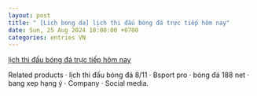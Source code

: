 ```yaml
---
layout: post
title: " [Lich bong da] lịch thi đấu bóng đá trực tiếp hôm nay"
date: Sun, 25 Aug 2024 18:00:00 +0700
categories: entries VN
---
```

[lịch thi đấu bóng đá trực tiếp hôm nay](https://caa.gov.vn/fish0825-l%E1%BB%8Bch-thi-%C4%91%E1%BA%A5u-b%C3%B3ng-%C4%91%C3%A1-tr%E1%BB%B1c-ti%E1%BA%BFp-h%C3%B4m-nay.shtm)

Related products · lịch thi đấu bóng đá 8/11 · Bsport pro · bóng đá 188 net · bang xep hạng ý · Company · Social media.


